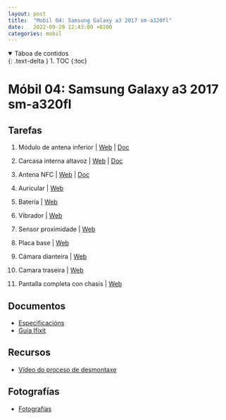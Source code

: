 ```yaml
---
layout: post
title:  "Mobil 04: Samsung Galaxy a3 2017 sm-a320fl"
date:   2022-09-29 12:43:00 +0200
categories: mobil
---
```


<details open markdown="block">
  <summary>
    Táboa de contidos
  </summary>
  {: .text-delta }
1. TOC
{:toc}
</details>


# Móbil 04: Samsung Galaxy a3 2017 sm-a320fl

## Tarefas
1.  Módulo de antena inferior | [Web](https://www.nadiemellamagallina.com/es/manuales/smartphones-1/samsung-4/samsung-galaxy-a3-2017-565/m-dulo-de-antena-inferior-4326) | [Doc]({{site.baseurl}}/taller/mobiles/04/01_-m-dulo-de-antena-inferior.pdf)

2.  Carcasa interna altavoz | [Web](https://www.nadiemellamagallina.com/es/manuales/smartphones-1/samsung-4/samsung-galaxy-a3-2017-565/carcasa-interna-con-altavoz-43246) | [Doc]({{site.baseurl}}/taller/mobiles/04/02_carcasa_interna_altavoz.pdf)

3.  Antena NFC | [Web](https://www.nadiemellamagallina.com/es/manuales/smartphones-1/samsung-4/samsung-galaxy-a3-2017-565/antena-nfc-4319) | [Doc]({{site.baseurl}}/taller/mobiles/04/03_äntena_nfc.pdf)

4. Auricular | [Web](https://www.nadiemellamagallina.com/es/manuales/smartphones-1/samsung-4/samsung-galaxy-a3-2017-565/)

5. Batería | [Web](https://www.nadiemellamagallina.com/es/manuales/smartphones-1/samsung-4/samsung-galaxy-a3-2017-565/bater-a-4321)

6. Vibrador | [Web](https://www.nadiemellamagallina.com/es/manuales/smartphones-1/samsung-4/samsung-galaxy-a3-2017-565/vibrador-4333)

7. Sensor proximidade | [Web](https://www.nadiemellamagallina.com/es/manuales/smartphones-1/samsung-4/samsung-galaxy-a3-2017-565/sensor-de-proximidad-4331)

8. Placa base | [Web](https://www.nadiemellamagallina.com/es/manuales/smartphones-1/samsung-4/samsung-galaxy-a3-2017-565/placa-base-4328)

9. Cámara dianteira | [Web](https://www.nadiemellamagallina.com/es/manuales/smartphones-1/samsung-4/samsung-galaxy-a3-2017-565/c-mara-delantera-4322)

10. Camara traseira | [Web](https://www.nadiemellamagallina.com/es/manuales/smartphones-1/samsung-4/samsung-galaxy-a3-2017-565/c-mara-trasera-4323)

11. Pantalla completa con chasis | [Web](https://www.nadiemellamagallina.com/es/manuales/smartphones-1/samsung-4/samsung-galaxy-a3-2017-565/pantalla-completa-con-chasis-4334)

## Documentos
* [Especificacións](https://www.movilcelular.es/especificaciones/samsung/galaxy-a3-2017/sm-a320fl/)
* [Guía Ifixit](https://es.ifixit.com/Device/Nokia_Lumia_530)


## Recursos
 - [Vídeo do proceso de desmontaxe]( https://www.youtube.com/watch?v=fAKM-YgE8Zs&ab_channel=MovilOne)


## Fotografías

 * [Fotografías]({{site.baseurl}}/taller/mobil/04/fotos/fotos.pdf)